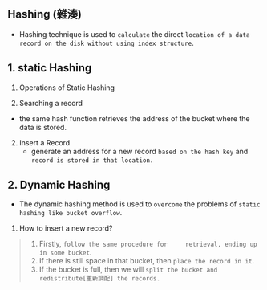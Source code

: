 ## Hashing (雜湊)

- Hashing technique is used to `calculate` the direct `location of a data record on the disk without using index structure`.

## 1. static Hashing

1. Operations of Static Hashing
   
1.  Searching a record
   - the same hash function retrieves the address of the bucket where the data is stored.
2. Insert a Record
   - generate an address for a new record `based on the hash key` and `record is stored in that location.`

## 2. Dynamic Hashing

- The dynamic hashing method is used to `overcome` the problems of `static hashing like bucket overflow`.
  
1. How to insert a new record?
>1. Firstly, `follow the same procedure for     retrieval, ending up in some bucket`.
>2. If there is still space in that bucket, then `place the record in it`.
>3. If the bucket is full, then we will `split the bucket and redistribute[重新調配] the records.`

